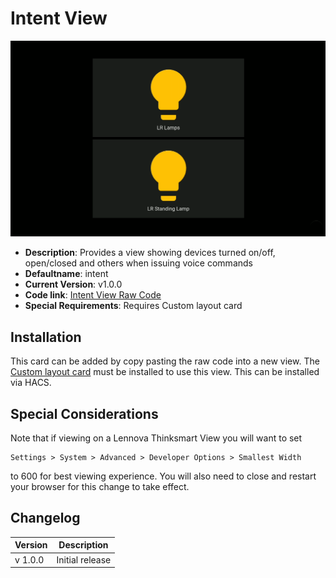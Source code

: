 # Intent View

![](./intentview.png)

* **Description**: Provides a view showing devices turned on/off, open/closed and others when issuing voice commands
* **Defaultname**:  intent
* **Current Version**: v1.0.0
* **Code link**:  [Intent View Raw Code](https://raw.githubusercontent.com/dinki/View-Assist/main/View%20Assist%20dashboard%20and%20views/views/intent/intent.yaml)
* **Special Requirements**: Requires Custom layout card

## Installation 

This card can be added by copy pasting the raw code into a new view.  The [Custom layout card](https://github.com/thomasloven/lovelace-layout-card) must be installed to use this view. This can be installed via HACS.

## Special Considerations

Note that if viewing on a Lennova Thinksmart View you will want to set 
```
Settings > System > Advanced > Developer Options > Smallest Width
```
 to 600  for best viewing experience.  You will also need to close and restart your browser for this change to take effect.

## Changelog

| Version | Description |
| ------- | ----------- |
| v 1.0.0 | Initial release |


